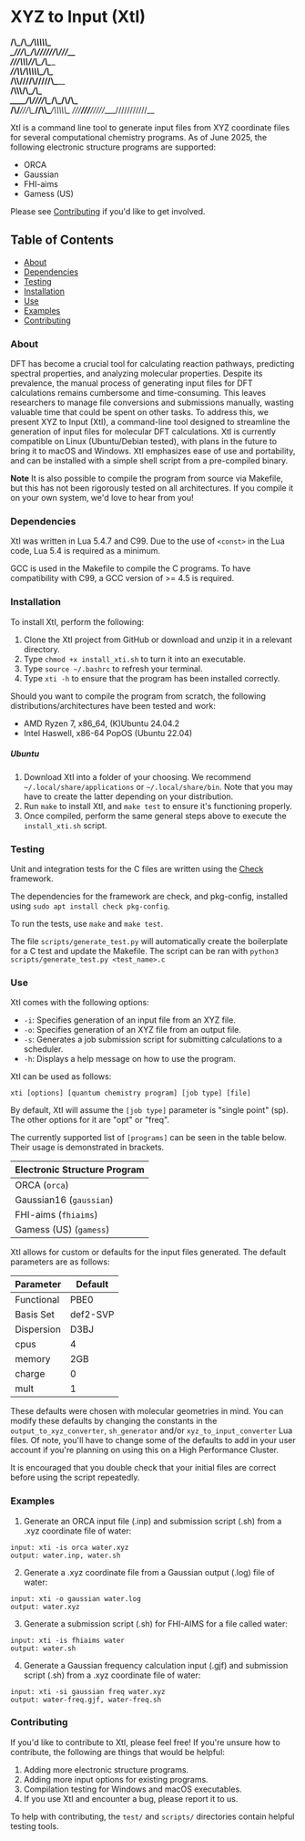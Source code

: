 # XYZ to Input (XtI)
__/\\\_______/\\\________________/\\\\\\\\\\\_        
 _\///\\\___/\\\/________________\/////\\\///__       
  ___\///\\\\\\/________/\\\__________\/\\\_____      
   _____\//\\\\_______/\\\\\\\\\\\_____\/\\\_____     
    ______\/\\\\______\////\\\////______\/\\\_____    
     ______/\\\\\\________\/\\\__________\/\\\_____   
      ____/\\\////\\\______\/\\\_/\\______\/\\\_____  
       __/\\\/___\///\\\____\//\\\\\____/\\\\\\\\\\\_ 
        _\///_______\///______\/////____\///////////__

XtI is a command line tool to generate input files from XYZ coordinate files for several computational chemistry programs. As of June 2025, the following electronic structure programs are supported:

- ORCA
- Gaussian
- FHI-aims
- Gamess (US)

Please see [Contributing](#contributing) if you'd like to get involved.


## Table of Contents
- [About](#about)
- [Dependencies](#dependencies)
- [Testing](#testing)
- [Installation](#installation)
- [Use](#use)
- [Examples](#examples)
- [Contributing](#contributing)


### About
DFT has become a crucial tool for calculating reaction pathways, predicting spectral properties, and analyzing molecular properties. Despite its prevalence, the manual process of generating input files for DFT calculations remains cumbersome and time-consuming. This leaves researchers to manage file conversions and submissions manually, wasting valuable time that could be spent on other tasks. To address this, we present XYZ to Input (XtI), a command-line tool designed to streamline the generation of input files for molecular DFT calculations. XtI is currently compatible on Linux (Ubuntu/Debian tested), with plans in the future to bring it to macOS and Windows. XtI emphasizes ease of use and portability, and can be installed with a simple shell script from a pre-compiled binary.

**Note** It is also possible to compile the program from source via Makefile, but this has not been rigorously tested on all architectures. If you compile it on your own system, we'd love to hear from you!


### Dependencies
XtI was written in Lua 5.4.7 and C99. Due to the use of `<const>` in the Lua code, Lua 5.4 is required as a minimum.

GCC is used in the Makefile to compile the C programs. To have compatibility with C99, a GCC version of >= 4.5 is required.

### Installation
To install XtI, perform the following:
1. Clone the XtI project from GitHub or download and unzip it in a relevant directory.
2. Type ```chmod +x install_xti.sh``` to turn it into an executable.
3. Type ```source ~/.bashrc``` to refresh your terminal.
4. Type ```xti -h``` to ensure that the program has been installed correctly.

Should you want to compile the program from scratch, the following distributions/architectures have been tested and work:
- AMD Ryzen 7, x86_64, (K)Ubuntu 24.04.2
- Intel Haswell, x86-64 PopOS (Ubuntu 22.04)

##### Ubuntu
1. Download XtI into a folder of your choosing. We recommend `~/.local/share/applications` or `~/.local/share/bin`. Note that you may have to create the latter depending on your distribution. 
2. Run `make` to install XtI, and `make test` to ensure it's functioning properly.
3. Once compiled, perform the same general steps above to execute the ```install_xti.sh``` script.


### Testing
Unit and integration tests for the C files are written using the [Check](https://libcheck.github.io/check/) framework.

The dependencies for the framework are check, and pkg-config, installed using `sudo apt install check pkg-config`.

To run the tests, use `make` and `make test`.

The file `scripts/generate_test.py` will automatically create the boilerplate for a C test and update the Makefile. The script can be ran with `python3 scripts/generate_test.py <test_name>.c`


### Use
XtI comes with the following options:

- `-i`: Specifies generation of an input file from an XYZ file.
- `-o`: Specifies generation of an XYZ file from an output file.
- `-s`: Generates a job submission script for submitting calculations to a scheduler.
- `-h`: Displays a help message on how to use the program.

XtI can be used as follows:

`xti [options] [quantum chemistry program] [job type] [file]`

By default, XtI will assume the `[job type]` parameter is "single point" (sp). The other options for it are "opt" or "freq". 

The currently supported list of `[programs]` can be seen in the table below. Their usage is demonstrated in brackets.

|         Electronic Structure Program           |
|--------------------|
| 		ORCA (`orca`)                    |
|       Gaussian16 (`gaussian`)           |
|       FHI-aims (`fhiaims`)             |
|       Gamess (US) (`gamess`)     |

XtI allows for custom or defaults for the input files generated. The default parameters are as follows:

| Parameter   | Default     |
| ----------- | ----------- |
| Functional  | PBE0        |
| Basis Set   | def2-SVP    |
| Dispersion  | D3BJ        |
| cpus        | 4           |
| memory      | 2GB         |
| charge      | 0           |
| mult        | 1           |

These defaults were chosen with molecular geometries in mind. You can modify these defaults by changing the constants in the `output_to_xyz_converter`, `sh_generator` and/or `xyz_to_input_converter` Lua files. Of note, you'll have to change some of the defaults to add in your user account if you're planning on using this on a High Performance Cluster.

It is encouraged that you double check that your initial files are correct before using the script repeatedly.


### Examples
1. Generate an ORCA input file (.inp) and submission script (.sh) from a .xyz coordinate file of water:

```
input: xti -is orca water.xyz
output: water.inp, water.sh
```

2. Generate a .xyz coordinate file from a Gaussian output (.log) file of water:

```
input: xti -o gaussian water.log
output: water.xyz
```

3. Generate a submission script (.sh) for FHI-AIMS for a file called water:

```
input: xti -is fhiaims water
output: water.sh
```

4. Generate a Gaussian frequency calculation input (.gjf) and submission script (.sh) from a .xyz coordinate file of water:

```
input: xti -si gaussian freq water.xyz
output: water-freq.gjf, water-freq.sh
```


### Contributing
If you'd like to contribute to XtI, please feel free! If you're unsure how to contribute, the following are things that would be helpful:

1. Adding more electronic structure programs.
2. Adding more input options for existing programs.
3. Compilation testing for Windows and macOS executables.
4. If you use XtI and encounter a bug, please report it to us.

To help with contributing, the `test/` and `scripts/` directories contain helpful testing tools.
